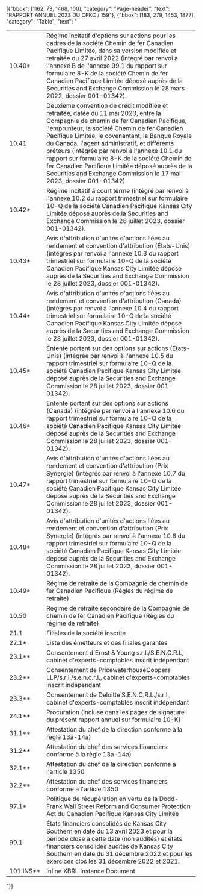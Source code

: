 [{"bbox": [1162, 73, 1468, 100], "category": "Page-header", "text": "RAPPORT ANNUEL 2023 DU CPKC / 159"}, {"bbox": [183, 279, 1453, 1877], "category": "Table", "text": "<table><tr><td>10.40*</td><td>Régime incitatif d'options sur actions pour les cadres de la société Chemin de fer Canadien Pacifique Limitée, dans sa version modifiée et retraitée du 27 avril 2022 (intégré par renvoi à l'annexe B de l'annexe 99.1 du rapport sur formulaire 8-K de la société Chemin de fer Canadien Pacifique Limitée déposé auprès de la Securities and Exchange Commission le 28 mars 2022, dossier 001-01342).</td></tr><tr><td>10.41</td><td>Deuxième convention de crédit modifiée et retraitée, datée du 11 mai 2023, entre la Compagnie de chemin de fer Canadien Pacifique, l'emprunteur, la société Chemin de fer Canadien Pacifique Limitée, le covenantant, la Banque Royale du Canada, l'agent administratif, et différents prêteurs (intégrée par renvoi à l'annexe 10.1 du rapport sur formulaire 8-K de la société Chemin de fer Canadien Pacifique Limitée déposé auprès de la Securities and Exchange Commission le 17 mai 2023, dossier 001-01342).</td></tr><tr><td>10.42*</td><td>Régime incitatif à court terme (intégré par renvoi à l'annexe 10.2 du rapport trimestriel sur formulaire 10-Q de la société Canadien Pacifique Kansas City Limitée déposé auprès de la Securities and Exchange Commission le 28 juillet 2023, dossier 001-01342).</td></tr><tr><td>10.43*</td><td>Avis d'attribution d'unités d'actions liées au rendement et convention d'attribution (États-Unis) (intégrés par renvoi à l'annexe 10.3 du rapport trimestriel sur formulaire 10-Q de la société Canadien Pacifique Kansas City Limitée déposé auprès de la Securities and Exchange Commission le 28 juillet 2023, dossier 001-01342).</td></tr><tr><td>10.44*</td><td>Avis d'attribution d'unités d'actions liées au rendement et convention d'attribution (Canada) (intégrés par renvoi à l'annexe 10.4 du rapport trimestriel sur formulaire 10-Q de la société Canadien Pacifique Kansas City Limitée déposé auprès de la Securities and Exchange Commission le 28 juillet 2023, dossier 001-01342).</td></tr><tr><td>10.45*</td><td>Entente portant sur des options sur actions (États-Unis) (intégrée par renvoi à l'annexe 10.5 du rapport trimestriel sur formulaire 10-Q de la société Canadien Pacifique Kansas City Limitée déposé auprès de la Securities and Exchange Commission le 28 juillet 2023, dossier 001-01342).</td></tr><tr><td>10.46*</td><td>Entente portant sur des options sur actions (Canada) (intégrée par renvoi à l'annexe 10.6 du rapport trimestriel sur formulaire 10-Q de la société Canadien Pacifique Kansas City Limitée déposé auprès de la Securities and Exchange Commission le 28 juillet 2023, dossier 001-01342).</td></tr><tr><td>10.47*</td><td>Avis d'attribution d'unités d'actions liées au rendement et convention d'attribution (Prix Synergie) (intégrés par renvoi à l'annexe 10.7 du rapport trimestriel sur formulaire 10-Q de la société Canadien Pacifique Kansas City Limitée déposé auprès de la Securities and Exchange Commission le 28 juillet 2023, dossier 001-01342).</td></tr><tr><td>10.48*</td><td>Avis d'attribution d'unités d'actions liées au rendement et convention d'attribution (Prix Synergie) (intégrés par renvoi à l'annexe 10.8 du rapport trimestriel sur formulaire 10-Q de la société Canadien Pacifique Kansas City Limitée déposé auprès de la Securities and Exchange Commission le 28 juillet 2023, dossier 001-01342).</td></tr><tr><td>10.49* **</td><td>Régime de retraite de la Compagnie de chemin de fer Canadien Pacifique (Règles du régime de retraite)</td></tr><tr><td>10.50* **</td><td>Régime de retraite secondaire de la Compagnie de chemin de fer Canadien Pacifique (Règles du régime de retraite)</td></tr><tr><td>21.1**</td><td>Filiales de la société inscrite</td></tr><tr><td>22.1**</td><td>Liste des émetteurs et des filiales garantes</td></tr><tr><td>23.1**</td><td>Consentement d'Ernst & Young s.r.l./S.E.N.C.R.L, cabinet d'experts-comptables inscrit indépendant</td></tr><tr><td>23.2**</td><td>Consentement de PricewaterhouseCoopers LLP/s.r.l./s.e.n.c.r.l., cabinet d'experts-comptables inscrit indépendant</td></tr><tr><td>23.3**</td><td>Consentement de Deloitte S.E.N.C.R.L./s.r.l., cabinet d'experts-comptables inscrit indépendant</td></tr><tr><td>24.1**</td><td>Procuration (incluse dans les pages de signature du présent rapport annuel sur formulaire 10-K)</td></tr><tr><td>31.1**</td><td>Attestation du chef de la direction conforme à la règle 13a-14a)</td></tr><tr><td>31.2**</td><td>Attestation du chef des services financiers conforme à la règle 13a-14a)</td></tr><tr><td>32.1**</td><td>Attestation du chef de la direction conforme à l'article 1350</td></tr><tr><td>32.2**</td><td>Attestation du chef des services financiers conforme à l'article 1350</td></tr><tr><td>97.1* **</td><td>Politique de récupération en vertu de la Dodd-Frank Wall Street Reform and Consumer Protection Act du Canadien Pacifique Kansas City Limitée</td></tr><tr><td>99.1**</td><td>États financiers consolidés de Kansas City Southern en date du 13 avril 2023 et pour la période close à cette date (non audités) et états financiers consolidés audités de Kansas City Southern en date du 31 décembre 2022 et pour les exercices clos les 31 décembre 2022 et 2021.</td></tr><tr><td>101.INS**</td><td>Inline XBRL Instance Document</td></tr></table>"}]